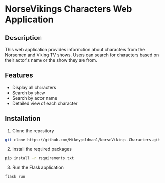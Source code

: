 # NorseVikings Characters Web Application

## Description

This web application provides information about characters from the Norsemen and Viking TV shows. Users can search for characters based on their actor's name or the show they are from.

## Features

- Display all characters
- Search by show
- Search by actor name
- Detailed view of each character

## Installation

1. Clone the repository
```bash
git clone https://github.com/Mikeygoldman1/NorseVikings-Characters.git
```
2. Install the required packages
```bash
pip install -r requirements.txt
```
3. Run the Flask application
 ```bash
flask run
```
   
